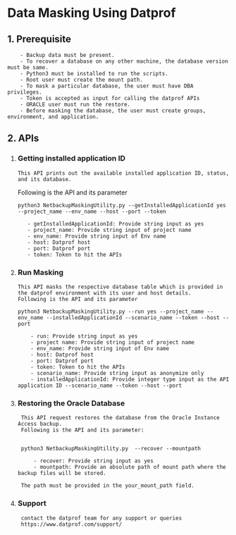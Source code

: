 # **Data Masking Using Datprof**

## **1. Prerequisite**
        - Backup data must be present.
        - To recover a database on any other machine, the database version must be same. 
        - Python3 must be installed to run the scripts.
        - Root user must create the mount path.
        - To mask a particular database, the user must have DBA privileges.
        - Token is accepted as input for calling the datprof APIs
        - ORACLE user must run the restore.
        - Before masking the database, the user must create groups, environment, and application. 

## **2. APIs**
1.   ### **Getting installed application ID**

         This API prints out the available installed application ID, status, and its database. 
        Following is the API and its parameter 
        
         python3 NetbackupMaskingUtility.py --getInstalledApplicationId yes --project_name --env_name --host --port --token

            - getInstalledApplicationId: Provide string input as yes
            - project_name: Provide string input of project name 
            - env_name: Provide string input of Env name 
            - host: Datprof host 
            - port: Datprof port 
            - token: Token to hit the APIs 

2.  ### **Run Masking** 

        This API masks the respective database table which is provided in the datprof environment with its user and host details. 
        Following is the API and its parameter

        python3 NetbackupMaskingUtility.py --run yes --project_name --env_name --installedApplicationId --scenario_name --token --host --port 

            - run: Provide string input as yes 
            - project name: Provide string input of project name 
            - env_name: Provide string input of Env name 
            - host: Datprof host 
            - port: Datprof port 
            - token: Token to hit the APIs 
            - scenario_name: Provide string input as anonymize only 
            - installedApplicationId: Provide integer type input as the API application ID --scenario_name --token --host --port 


3. ### **Restoring the Oracle Database**

        This API request restores the database from the Oracle Instance Access backup.
        Following is the API and its parameter: 


        python3 NetbackupMaskingUtility.py  --recover --mountpath 

            - recover: Provide string input as yes 
            - mountpath: Provide an absolute path of mount path where the backup files will be stored. 
        
        The path must be provided in the your_mount_path field.

4. ### **Support**
        contact the datprof team for any support or queries 
        https://www.datprof.com/support/
    
       
         



